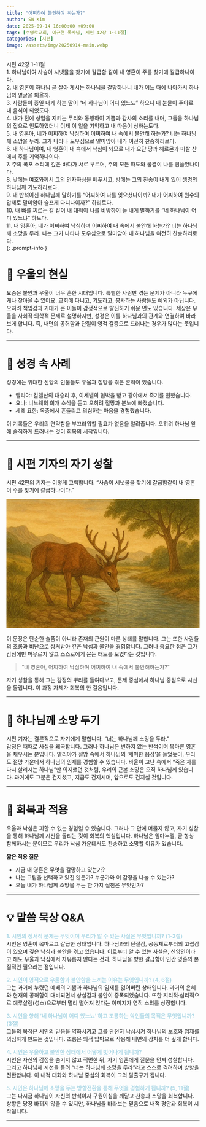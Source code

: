 ```yaml
---
title: "어찌하여 불안하여 하는가?"
author: SW Kim
date: 2025-09-14 16:00:00 +09:00
tags: [수영로교회, 이규현 목사님, 시편 42장 1~11절]
categories: [시편]
image: /assets/img/20250914-main.webp
---
```

>
시편 42장 1-11절  
	1.	하나님이여 사슴이 시냇물을 찾기에 갈급함 같이 내 영혼이 주를 찾기에 갈급하니이다.  
	2.	내 영혼이 하나님 곧 살아 계시는 하나님을 갈망하나니 내가 어느 때에 나아가서 하나님의 얼굴을 뵈올까.  
	3.	사람들이 종일 내게 하는 말이 “네 하나님이 어디 있느뇨” 하오니 내 눈물이 주야로 내 음식이 되었도다.  
	4.	내가 전에 성일을 지키는 무리와 동행하여 기쁨과 감사의 소리를 내며, 그들을 하나님의 집으로 인도하였더니 이제 이 일을 기억하고 내 마음이 상하는도다.  
	5.	내 영혼아, 네가 어찌하여 낙심하며 어찌하여 내 속에서 불안해 하는가? 너는 하나님께 소망을 두라. 그가 나타나 도우심으로 말미암아 내가 여전히 찬송하리로다.  
	6.	내 하나님이여, 내 영혼이 내 속에서 낙심이 되므로 내가 요단 땅과 헤르몬과 미살 산에서 주를 기억하나이다.  
	7.	주의 폭포 소리에 깊은 바다가 서로 부르며, 주의 모든 파도와 물결이 나를 휩쓸었나이다.  
	8.	낮에는 여호와께서 그의 인자하심을 베푸시고, 밤에는 그의 찬송이 내게 있어 생명의 하나님께 기도하리로다.  
	9.	내 반석이신 하나님께 말하기를 “어찌하여 나를 잊으셨나이까? 내가 어찌하여 원수의 압제로 말미암아 슬프게 다니나이까?” 하리로다.  
	10.	내 뼈를 찌르는 칼 같이 내 대적이 나를 비방하여 늘 내게 말하기를 “네 하나님이 어디 있느냐” 하도다.  
	11.	내 영혼아, 네가 어찌하여 낙심하며 어찌하여 내 속에서 불안해 하는가? 너는 하나님께 소망을 두라. 나는 그가 나타나 도우심으로 말미암아 내 하나님을 여전히 찬송하리로다.  
{: .prompt-info }


# 📖 우울의 현실

요즘은 불안과 우울이 너무 흔한 시대입니다. 특별한 사람만 겪는 문제가 아니라 누구에게나 찾아올 수 있어요. 교회에 다니고, 기도하고, 봉사하는 사람들도 예외가 아닙니다. 오히려 책임감과 기대가 큰 이들이 감정적으로 탈진하기 쉬운 면도 있습니다. 세상은 우울을 사회적·의학적 문제로 설명하지만, 성경은 이를 하나님과의 관계와 연결하여 바라보게 합니다. 즉, 내면의 공허함과 단절이 영적 갈증으로 드러나는 경우가 많다는 뜻입니다.

---

# 📖 성경 속 사례

성경에는 위대한 신앙의 인물들도 우울과 절망을 겪은 흔적이 있습니다.  
- 엘리야: 갈멜산의 대승리 후, 이세벨의 협박을 받고 광야에서 죽기를 원했습니다.  
- 요나: 니느웨의 회개 소식을 듣고 오히려 절망과 분노에 빠졌습니다.  
- 세례 요한: 옥중에서 흔들리고 의심하는 마음을 경험했습니다.  

이 기록들은 우리의 연약함을 부끄러워할 필요가 없음을 알려줍니다. 오히려 하나님 앞에 솔직하게 드러내는 것이 회복의 시작입니다.

---

# 📖 시편 기자의 자기 성찰

시편 42편의 기자는 이렇게 고백합니다. “사슴이 시냇물을 찾기에 갈급함같이 내 영혼이 주를 찾기에 갈급하나이다.”  

![목마른 사슴](/assets/img/20250914-01-720.webp)

이 문장은 단순한 슬픔이 아니라 존재의 근원이 마른 상태를 말합니다. 그는 또한 사람들의 조롱과 비난으로 상처받아 깊은 낙심과 불안을 경험합니다. 그러나 중요한 점은 그가 감정에만 머무르지 않고 스스로에게 묻는 태도를 보였다는 것입니다.

> “내 영혼아, 어찌하여 낙심하며 어찌하여 내 속에서 불안해하는가?”  

자기 성찰을 통해 그는 감정의 뿌리를 들여다보고, 문제 중심에서 하나님 중심으로 시선을 돌립니다. 이 과정 자체가 회복의 한 걸음입니다.

---

# 📖 하나님께 소망 두기

시편 기자는 결론적으로 자기에게 말합니다. “너는 하나님께 소망을 두라.”  
감정은 때때로 사실을 왜곡합니다. 그러나 하나님은 변하지 않는 반석이며 목마른 영혼을 채우시는 분입니다. 엘리야가 절망 속에서 하나님의 ‘세미한 음성’을 들었듯이, 우리도 절망 가운데서 하나님의 임재를 경험할 수 있습니다. 바울이 고난 속에서 “죽은 자를 다시 살리시는 하나님”만 의지했던 것처럼, 우리의 근본 소망은 오직 하나님께 있습니다. 과거에도 그분은 건지셨고, 지금도 건지시며, 앞으로도 건지실 것입니다.

---

# 📖 회복과 적용

우울과 낙심은 피할 수 없는 경험일 수 있습니다. 그러나 그 안에 머물지 않고, 자기 성찰을 통해 하나님께 시선을 돌리는 것이 회복의 핵심입니다. 하나님은 임마누엘, 곧 항상 함께하시는 분이므로 우리가 낙심 가운데서도 찬송하고 소망할 이유가 있습니다.

**짧은 적용 질문**
- 지금 내 영혼은 무엇을 갈망하고 있는가?  
- 나는 고립을 선택하고 있진 않은가? 누군가와 이 감정을 나눌 수 있는가?  
- 오늘 내가 하나님께 소망을 두는 한 가지 실천은 무엇인가?

---

# 💡 말씀 묵상 Q&A

**<span style="color:lightblue">1. 시인의 정서적 문제는 무엇이며 우리가 알 수 있는 사실은 무엇입니까? (1-2절)</span>**  
시인은 영혼이 목마르고 갈급한 상태입니다. 하나님과의 단절감, 공동체로부터의 고립감이 있으며 깊은 낙심과 불안을 겪고 있습니다. 이로부터 알 수 있는 사실은, 신앙인이라고 해도 우울과 낙심에서 자유롭지 않다는 것과, 하나님을 향한 갈급함이 인간 영혼의 본질적인 필요라는 점입니다.

**<span style="color:lightblue">2. 시인이 영적으로 우울함과 불안함을 느끼는 이유는 무엇입니까? (4, 6절)</span>**  
그는 과거에 누렸던 예배의 기쁨과 하나님의 임재를 잃어버린 상태입니다. 과거의 은혜와 현재의 공허함이 대비되면서 상실감과 불안이 증폭되었습니다. 또한 지리적·심리적으로 예루살렘(성소)으로부터 멀리 떨어져 있다는 이미지가 영적 소외를 상징합니다.

**<span style="color:lightblue">3. 시인을 향해 ‘네 하나님이 어디 있느뇨’ 하고 조롱하는 악인들의 목적은 무엇입니까? (3절)</span>**  
그들의 목적은 시인의 믿음을 약화시키고 그를 완전히 낙심시켜 하나님의 보호와 임재를 의심하게 만드는 것입니다. 조롱은 외적 압박으로 작용해 내면의 상처를 더 깊게 합니다.

**<span style="color:lightblue">4. 시인은 우울하고 불안한 상태에서 어떻게 벗어나게 됩니까?</span>**  
시인은 자신의 감정을 숨기지 않고 직면한 뒤, 자기 영혼에게 질문을 던져 성찰합니다. 그리고 하나님께 시선을 돌려 “너는 하나님께 소망을 두라”라고 스스로 격려하며 방향을 전환합니다. 이 내적 대화와 하나님 중심의 회복이 그의 탈출구가 됩니다.

**<span style="color:lightblue">5. 시인은 하나님께 소망을 두는 방향전환을 통해 무엇을 경험하게 됩니까? (5, 11절)</span>**  
그는 다시금 하나님이 자신의 반석이자 구원이심을 깨닫고 찬송과 소망을 회복합니다. 상황은 당장 바뀌지 않을 수 있지만, 하나님을 바라보는 믿음으로 내적 평안과 회복이 시작됩니다.

---
